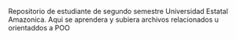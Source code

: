Repositorio de estudiante de segundo semestre Universidad Estatal Amazonica.
Aqui se aprendera y subiera archivos relacionados u orientaddos a POO
